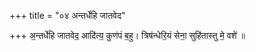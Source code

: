 +++
title = "०४ अन्तर्धेहि जातवेद"

+++
अ॒न्तर्धे॑हि जातवेद॒ आदि॑त्य॒ कुण॑पं ब॒हु। त्रिष॑न्धेरि॒यं सेना॒ सुहि॑तास्तु मे॒ वशे॑ ॥